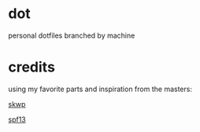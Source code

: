 dot
===

personal dotfiles branched by machine

credits
===

using my favorite parts and inspiration from the masters:

[skwp](http://github.com/skwp/dotfiles)

[spf13](http://github.com/spf13/spf13-vim)
